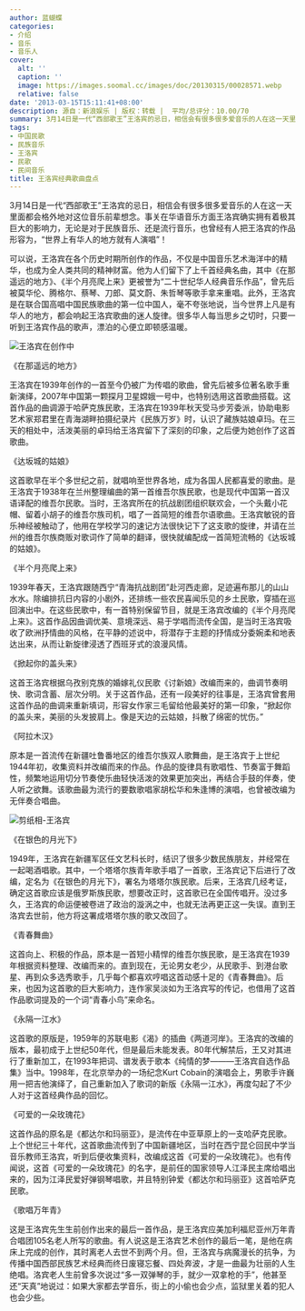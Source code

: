 ```yaml
---
author: 蓝蝴蝶
categories:
- 介绍
- 音乐
- 音乐人
cover:
  alt: ''
  caption: ''
  image: https://images.soomal.cc/images/doc/20130315/00028571.webp
  relative: false
date: '2013-03-15T15:11:41+08:00'
description: 源自：新浪娱乐 | 版权：转载 |  平均/总评分：10.00/70
summary: 3月14日是一代“西部歌王”王洛宾的忌日，相信会有很多很多爱音乐的人在这一天里面都会格外地对这位音乐前辈想念。事关在华语音乐方面王洛宾确实拥有着极其巨大的影响力，无论是对于民族音乐、还是流行音乐，也曾经有人把王洛宾的作品形容为，“世界上有华人的地方就有人演唱”！
tags:
- 中国民歌
- 民族音乐
- 王洛宾
- 民歌
- 民间音乐
title: 王洛宾经典歌曲盘点
---
```


3月14日是一代“西部歌王”王洛宾的忌日，相信会有很多很多爱音乐的人在这一天里面都会格外地对这位音乐前辈想念。事关在华语音乐方面王洛宾确实拥有着极其巨大的影响力，无论是对于民族音乐、还是流行音乐，也曾经有人把王洛宾的作品形容为，“世界上有华人的地方就有人演唱”！

可以说，王洛宾在各个历史时期所创作的作品，不仅是中国音乐艺术海洋中的精华，也成为全人类共同的精神财富。他为人们留下了上千首经典名曲，其中《在那遥远的地方》、《半个月亮爬上来》更被誉为“二十世纪华人经典音乐作品”，曾先后被莫华伦、腾格尔、蔡琴、刀郎、莫文蔚、朱哲琴等歌手拿来重唱。此外，王洛宾是在联合国高唱中国民族歌曲的第一位中国人，毫不夸张地说，当今世界上凡是有华人的地方，都会响起王洛宾歌曲的迷人旋律。很多华人每当思乡之切时，只要一听到王洛宾作品的歌声，漂泊的心便立即顿感温暖。

![王洛宾在创作中](https://images.soomal.cc/images/doc/20121125/00024906.webp)





《在那遥远的地方》

王洛宾在1939年创作的一首至今仍被广为传唱的歌曲，曾先后被多位著名歌手重新演绎，2007年中国第一颗探月卫星嫦娥一号中，也特别选用这首歌曲搭载。这首作品的曲调源于哈萨克族民歌，王洛宾在1939年秋天受马步芳委派，协助电影艺术家郑君里在青海湖畔拍摄纪录片《民族万岁》时，认识了藏族姑娘卓玛。在三天的相处中，活泼美丽的卓玛给王洛宾留下了深刻的印象，之后便为她创作了这首歌曲。

《达坂城的姑娘》

这首歌早在半个多世纪之前，就唱响至世界各地，成为各国人民都喜爱的歌曲。是王洛宾于1938年在兰州整理编曲的第一首维吾尔族民歌，也是现代中国第一首汉语译配的维吾尔民歌。当时，王洛宾所在的抗战剧团组织联欢会，一个头戴小花帽、留着小胡子的维吾尔族司机，唱了一首简短的维吾尔语歌曲。王洛宾敏锐的音乐神经被触动了，他用在学校学习的速记方法很快记下了这支歌的旋律，并请在兰州的维吾尔族商贩对歌词作了简单的翻译，很快就编配成一首简短流畅的《达坂城的姑娘》。

《半个月亮爬上来》

1939年春天，王洛宾跟随西宁“青海抗战剧团”赴河西走廊，足迹遍布那儿的山山水水。除编排抗日内容的小剧外，还排练一些农民喜闻乐见的乡土民歌，穿插在巡回演出中。在这些民歌中，有一首特别保留节目，就是王洛宾改编的《半个月亮爬上来》。这首作品因曲调优美、意境深远、易于学唱而流传全国，是当时王洛宾吸收了欧洲抒情曲的风格，在平静的述说中，将潜存于主题的抒情成分委婉柔和地表达出来，从而让新旋律浸透了西班牙式的浪漫风情。

《掀起你的盖头来》

这首王洛宾根据乌孜别克族的婚嫁礼仪民歌《讨新娘》改编而来的，曲调节奏明快、歌词含蓄、层次分明。关于这首作品，还有一段美好的往事是，王洛宾曾套用这首作品的曲调来重新填词，形容女作家三毛留给他最美好的第一印象，“掀起你的盖头来，美丽的头发披肩上。像是天边的云姑娘，抖散了绵密的忧伤。”

《阿拉木汉》

原本是一首流传在新疆吐鲁番地区的维吾尔族双人歌舞曲，是王洛宾于上世纪1944年初，收集资料并改编而来的作品。作品的旋律具有歌唱性、节奏富于舞蹈性，频繁地运用切分节奏使乐曲轻快活泼的效果更加突出，再结合手鼓的伴奏，使人听之欲舞。该歌曲最为流行的要数歌唱家胡松华和朱逢博的演唱，也曾被改编为无伴奏合唱曲。

![剪纸相-王洛宾](https://images.soomal.cc/images/doc/20130315/00028570.webp)





《在银色的月光下》

1949年，王洛宾在新疆军区任文艺科长时，结识了很多少数民族朋友，并经常在一起喝酒唱歌。其中，一个塔塔尔族青年歌手唱了一首歌，王洛宾记下后进行了改编，定名为《在银色的月光下》，署名为塔塔尔族民歌。后来，王洛宾几经考证，确定这首歌应该是俄罗斯族民歌，想要改正时，这首歌已在全国传唱开。没过多久，王洛宾的命运便被卷进了政治的漩涡之中，也就无法再更正这一失误。直到王洛宾去世前，他方将这署成塔塔尔族的歌又改回了。

《青春舞曲》

这首向上、积极的作品，原本是一首短小精悍的维吾尔族民歌，是王洛宾在1939年根据资料整理、改编而来的。直到现在，无论男女老少，从民歌手、到港台歌星、再到众多选秀歌手，几乎每个都喜欢哼唱这首动感十足的《青春舞曲》。后来，也因为这首歌的巨大影响力，连作家吴淡如为王洛宾写的传记，也借用了这首作品歌词提及的一个词“青春小鸟”来命名。

《永隔一江水》

这首歌的原版是，1959年的苏联电影《渴》的插曲《两道河岸》。王洛宾的改编的版本，最初成于上世纪50年代，但是最后未能发表。80年代解禁后，王又对其进行了重新加工，在1993年把词、谱发表于歌本《纯情的梦―――王洛宾自选作品集》当中。1998年，在北京举办的一场纪念Kurt Cobain的演唱会上，男歌手许巍用一把吉他演绎了，自己重新加入了歌词的新版《永隔一江水》，再度勾起了不少人对于这首经典作品的回忆。

《可爱的一朵玫瑰花》

这首作品的原名是《都达尔和玛丽亚》，是流传在中亚草原上的一支哈萨克民歌。上个世纪三十年代，这首歌曲流传到了中国新疆地区，当时在西宁昆仑回民中学当音乐教师王洛宾，听到后便收集资料，改编成这首《可爱的一朵玫瑰花》。也有传闻说，这首《可爱的一朵玫瑰花》的名字，是前任的国家领导人江泽民主席给唱出来的，因为江泽民爱好弹钢琴唱歌，并且特别钟爱《都达尔和玛丽亚》这首哈萨克民歌。

《歌唱万年青》

这是王洛宾先生生前创作出来的最后一首作品，是王洛宾应美加利福尼亚州万年青合唱团105名老人所写的歌曲。有人说这是王洛宾艺术创作的最后一笔，是他在病床上完成的创作，其时离老人去世不到两个月。但，王洛宾与病魔漫长的抗争，为传播中国西部民族艺术经典而终日废寝忘餐、四处奔波，才是一曲最为壮丽的人生绝唱。洛宾老人生前曾多次说过“多一双弹琴的手，就少一双拿枪的手”，他甚至还“天真”地说过：如果大家都去学音乐，街上的小偷也会少点，监狱里关着的犯人也会少些。